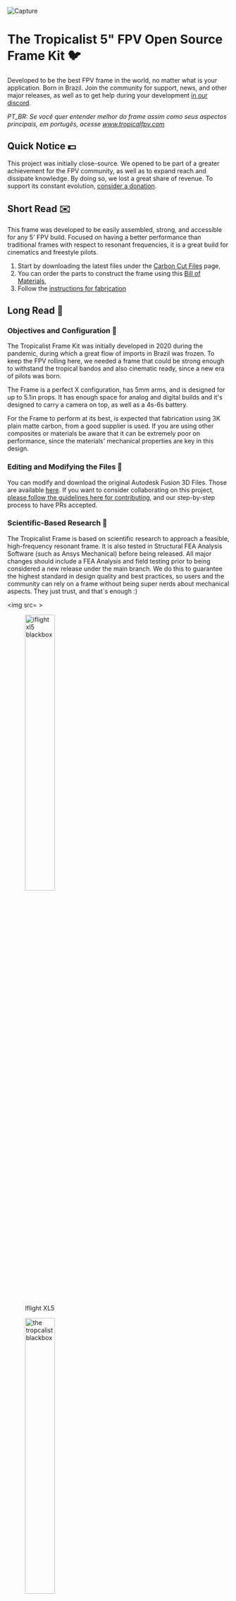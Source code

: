 
![Capture](https://github.com/tropicalfpv/the-tropicalist/assets/11741656/fde5a074-dd45-4e2b-919b-b77e2e7adf29)

# The Tropicalist 5" FPV Open Source Frame Kit :bird:
Developed to be the best FPV frame in the world, no matter what is your application. Born in Brazil. Join the community for support, news, and other major releases, as well as to get help during your development [in our discord][7].

*PT_BR: Se você quer entender melhor do frame assim como seus aspectos principais, em portugês, acesse www.tropicalfpv.com*

## Quick Notice :dollar:
This project was initially close-source. We opened to be part of a greater achievement for the FPV community, as well as to expand reach and dissipate knowledge. By doing so, we lost a great share of revenue. To support its constant evolution, [consider a donation][1].

## Short Read :envelope:
This frame was developed to be easily assembled, strong, and accessible for any 5' FPV build. Focused on having a better performance than traditional frames with respect to resonant frequencies, it is a great build for cinematics and freestyle pilots. 
1. Start by downloading the latest files under the [Carbon Cut Files][5] page,
2. You can order the parts to construct the frame using this [Bill of Materials][6],
3. Follow the [instructions for fabrication][4]

## Long Read :book:

### Objectives and Configuration :dart:
The Tropicalist Frame Kit was initially developed in 2020 during the pandemic, during which a great flow of imports in Brazil was frozen. To keep the FPV rolling here, we needed a frame that could be strong enough to withstand the tropical bandos and also cinematic ready, since a new era of pilots was born.

The Frame is a perfect X configuration, has 5mm arms, and is designed for up to 5.1in props. It has enough space for analog and digital builds and it's designed to carry a camera on top, as well as a 4s-6s battery.

For the Frame to perform at its best, is expected that fabrication using 3K plain matte carbon, from a good supplier is used. If you are using other composites or materials be aware that it can be extremely poor on performance, since the materials' mechanical properties are key in this design.

### Editing and Modifying the Files :rocket:
You can modify and download the original Autodesk Fusion 3D Files. Those are available [here][8]. If you want to consider collaborating on this project, [please follow the guidelines here for contributing][2], and our step-by-step process to have PRs accepted.

### Scientific-Based Research :microscope:
The Tropicalist Frame is based on scientific research to approach a feasible, high-frequency resonant frame. It is also tested in Structural FEA Analysis Software (such as Ansys Mechanical) before being released. All major changes should include a FEA Analysis and field testing prior to being considered a new release under the main branch. We do this to guarantee the highest standard in design quality and best practices, so users and the community can rely on a frame without being super nerds about mechanical aspects. They just trust, and that´s enough :)

<img src= >

<figure>
    <img src="https://github.com/tropicalfpv/the-tropicalist/assets/11741656/d1cfa552-576e-4b4b-9f9e-650e504bb428"
      width="40%" height="40%"
         alt="iflight xl5 blackbox">
    <figcaption>Iflight XL5</figcaption>
</figure>

<figure>
    <img src="https://github.com/tropicalfpv/the-tropicalist/assets/11741656/132785b1-4786-4f58-93a3-b82f0b9cd3b8)"
      width="40%" height="40%"
         alt="the tropcalist blackbox">
    <figcaption>The Tropicalist</figcaption>
</figure>

## Licenses & Right to Use :closed_lock_with_key:
This project is licensed under the [Creative Commons Attribution-ShareAlike 4.0 International Public License][3]. This means that you can use, modify, and benefit from the project, including commercial use. This license, however, obligates you or any party to maintain the name of the product as copywriting and share any projects related to it under the same Open Source License. This means that if you use in part of your design, yours needs to be open source too.

## Found a Problem? :goberserk:
It's ok, you don't need to fix it, you can let us know to do so. Just [open an Issue here][9] and be detailed about what happened. 

[1]: https://patreon.com/TropicalFPV
[2]: https://github.com/tropicalfpv/the-tropicalist/blob/main/GUIDELINES.md
[3]: https://github.com/tropicalfpv/the-tropicalist/blob/main/LICENSE
[4]: https://github.com/tropicalfpv/the-tropicalist/blob/main/ASSEMBLY.md
[5]: https://github.com/tropicalfpv/the-tropicalist/tree/main/Project/Carbon%20Cut%20Files
[6]: https://github.com/tropicalfpv/the-tropicalist/blob/main/BOM.md
[7]: https://discord.gg/JvUaVDHNnM
[8]: https://github.com/tropicalfpv/the-tropicalist/tree/main/Project/Fusion%203D%20Files
[9]: https://github.com/tropicalfpv/the-tropicalist/issues/new
